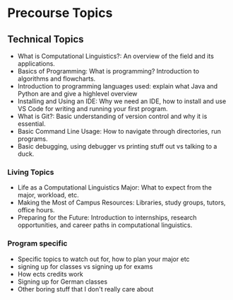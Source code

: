 # Precourse Topics


## Technical Topics
- What is Computational Linguistics?: An overview of the field and its applications.
- Basics of Programming: What is programming? Introduction to algorithms and flowcharts.
- Introduction to programming languages used: explain what Java and Python are and give a highlevel overview 
- Installing and Using an IDE: Why we need an IDE, how to install and use VS Code for writing and running your first program.
- What is Git?: Basic understanding of version control and why it is essential.
- Basic Command Line Usage: How to navigate through directories, run programs. 
- Basic debugging, using debugger vs printing stuff out vs talking to a duck. 

### Living Topics
- Life as a Computational Linguistics Major: What to expect from the major, workload, etc.
- Making the Most of Campus Resources: Libraries, study groups, tutors, office hours.
- Preparing for the Future: Introduction to internships, research opportunities, and career paths in computational linguistics.

### Program specific
- Specific topics to watch out for, how to plan your major etc
- signing up for classes vs signing up for exams
- How ects credits work
- Signing up for German classes
- Other boring stuff that I don't really care about
